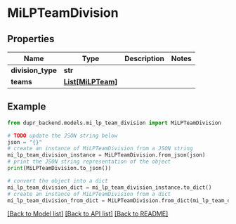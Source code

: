# MiLPTeamDivision


## Properties

Name | Type | Description | Notes
------------ | ------------- | ------------- | -------------
**division_type** | **str** |  | 
**teams** | [**List[MiLPTeam]**](MiLPTeam.md) |  | 

## Example

```python
from dupr_backend.models.mi_lp_team_division import MiLPTeamDivision

# TODO update the JSON string below
json = "{}"
# create an instance of MiLPTeamDivision from a JSON string
mi_lp_team_division_instance = MiLPTeamDivision.from_json(json)
# print the JSON string representation of the object
print(MiLPTeamDivision.to_json())

# convert the object into a dict
mi_lp_team_division_dict = mi_lp_team_division_instance.to_dict()
# create an instance of MiLPTeamDivision from a dict
mi_lp_team_division_from_dict = MiLPTeamDivision.from_dict(mi_lp_team_division_dict)
```
[[Back to Model list]](../README.md#documentation-for-models) [[Back to API list]](../README.md#documentation-for-api-endpoints) [[Back to README]](../README.md)


